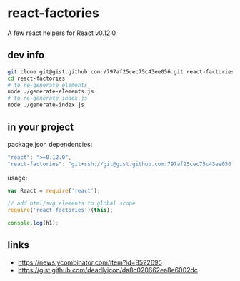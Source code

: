 # react-factories

A few react helpers for React v0.12.0

## dev info

```bash
git clone git@gist.github.com:/797af25cec75c43ee056.git react-factories
cd react-factories
# to re-generate elements
node ./generate-elements.js
# to re-generate index.js
node ./generate-index.js
```

## in your project

package.json dependencies:

```js
"react": ">=0.12.0",
"react-factories": "git+ssh://git@gist.github.com:797af25cec75c43ee056.git"
````

usage:

```js
var React = require('react');

// add html/svg elements to global scope
require('react-factories')(this);

console.log(h1);
```

## links

- https://news.ycombinator.com/item?id=8522695
- https://gist.github.com/deadlyicon/da8c020662ea8e6002dc
